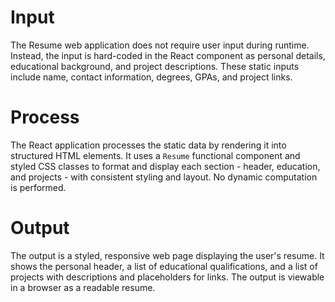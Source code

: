 # Input
The Resume web application does not require user input during runtime. Instead, the input is hard-coded in the React component as personal details, educational background, and project descriptions. These static inputs include name, contact information, degrees, GPAs, and project links.

# Process
The React application processes the static data by rendering it into structured HTML elements. It uses a `Resume` functional component and styled CSS classes to format and display each section - header, education, and projects - with consistent styling and layout. No dynamic computation is performed.

# Output
The output is a styled, responsive web page displaying the user's resume. It shows the personal header, a list of educational qualifications, and a list of projects with descriptions and placeholders for links. The output is viewable in a browser as a readable resume.